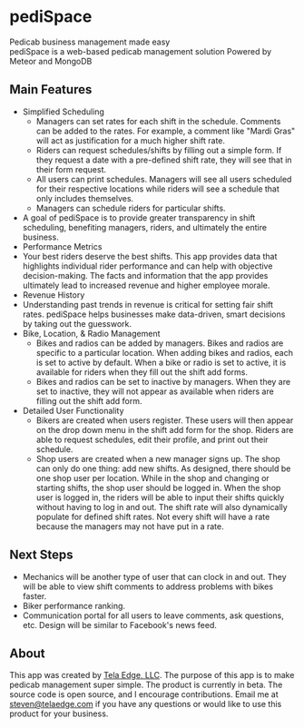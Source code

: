 # pediSpace
Pedicab business management made easy<br/>
pediSpace is a web-based pedicab management solution
Powered by Meteor and MongoDB

## Main Features
 - Simplified Scheduling
	- Managers can set rates for each shift in the schedule. Comments can be added to the rates. For example, a comment like "Mardi Gras" will act as justification for a much higher shift rate.
	- Riders can request schedules/shifts by filling out a simple form. If they request a date with a pre-defined shift rate, they will see that in their form request.
	- All users can print schedules. Managers will see all users scheduled for their respective locations while riders will see a schedule that only includes themselves.
	- Managers can schedule riders for particular shifts.
  - A goal of pediSpace is to provide greater transparency in shift scheduling, benefiting managers, riders, and ultimately the entire business.
 - Performance Metrics
  - Your best riders deserve the best shifts. This app provides data that highlights individual rider performance and can help with objective decision-making. The facts and information that the app provides ultimately lead to increased revenue and higher employee morale.
 - Revenue History
  - Understanding past trends in revenue is critical for setting fair shift rates. pediSpace helps businesses make data-driven, smart decisions by taking out the guesswork.  
 - Bike, Location, & Radio Management
	- Bikes and radios can be added by managers. Bikes and radios are specific to a particular location. When adding bikes and radios, each is set to active by default. When a bike or radio is set to active, it is available for riders when they fill out the shift add forms.
	- Bikes and radios can be set to inactive by managers. When they are set to inactive, they will not appear as available when riders are filling out the shift add form.
 - Detailed User Functionality
	- Bikers are created when users register. These users will then appear on the drop down menu in the shift add form for the shop. Riders are able to request schedules, edit their profile, and print out their schedule.
	- Shop users are created when a new manager signs up. The shop can only do one thing: add new shifts. As designed, there should be one shop user per location. While in the shop and changing or starting shifts, the shop user should be logged in. When the shop user is logged in, the riders will be able to input their shifts quickly without having to log in and out. The shift rate will also dynamically populate for defined shift rates. Not every shift will have a rate because the managers may not have put in a rate.

## Next Steps
 - Mechanics will be another type of user that can clock in and out. They will be able to view shift comments to address problems with bikes faster.
 - Biker performance ranking.
 - Communication portal for all users to leave comments, ask questions, etc. Design will be similar to Facebook's news feed.

## About
This app was created by [Tela Edge, LLC](http://telaedge.com). The purpose of this app is to make pedicab management super simple. The product is currently in beta. The source code is open source, and I encourage contributions. Email me at [steven@telaedge.com](mailto:steven@telaedge.com) if you have any questions or would like to use this product for your business.

